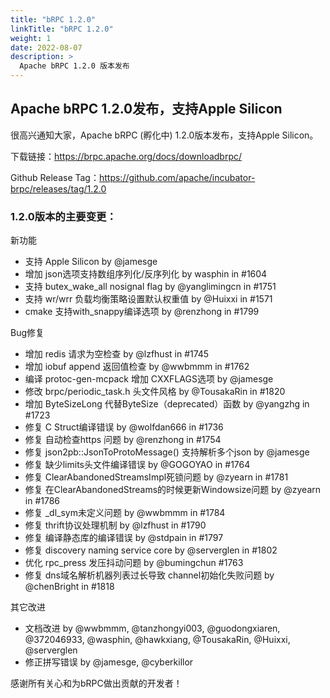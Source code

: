 ```yaml
---
title: "bRPC 1.2.0"
linkTitle: "bRPC 1.2.0"
weight: 1
date: 2022-08-07
description: >
  Apache bRPC 1.2.0 版本发布
---
```

## Apache bRPC 1.2.0发布，支持Apple Silicon
很高兴通知大家，Apache bRPC (孵化中) 1.2.0版本发布，支持Apple Silicon。

下载链接：https://brpc.apache.org/docs/downloadbrpc/

Github Release Tag：https://github.com/apache/incubator-brpc/releases/tag/1.2.0

### 1.2.0版本的主要变更：
新功能
* 支持 Apple Silicon by @jamesge
* 增加 json选项支持数组序列化/反序列化 by wasphin in #1604
* 支持 butex_wake_all nosignal flag by @yanglimingcn in #1751
* 支持 wr/wrr 负载均衡策略设置默认权重值 by @Huixxi in #1571
* cmake 支持with_snappy编译选项 by @renzhong in #1799

Bug修复
* 增加 redis 请求为空检查 by @lzfhust in #1745
* 增加 iobuf append 返回值检查 by @wwbmmm in #1762
* 编译 protoc-gen-mcpack 增加 CXXFLAGS选项 by @jamesge
* 修改 brpc/periodic_task.h 头文件风格 by @TousakaRin in #1820
* 增加 ByteSizeLong 代替ByteSize（deprecated）函数 by @yangzhg in #1723
* 修复 C Struct编译错误 by @wolfdan666 in #1736
* 修复 自动检查https 问题 by @renzhong in #1754
* 修复 json2pb::JsonToProtoMessage() 支持解析多个json by @jamesge
* 修复 缺少limits头文件编译错误 by @GOGOYAO in #1764
* 修复 ClearAbandonedStreamsImpl死锁问题 by @zyearn in #1781
* 修复 在ClearAbandonedStreams的时候更新Windowsize问题 by @zyearn in #1786
* 修复 _dl_sym未定义问题 by @wwbmmm in #1784
* 修复 thrift协议处理机制 by @lzfhust in #1790
* 修复 编译静态库的编译错误 by @stdpain in #1797
* 修复 discovery naming service core by @serverglen in #1802 
* 优化 rpc_press 发压抖动问题 by @bumingchun #1763
* 修复 dns域名解析机器列表过长导致 channel初始化失败问题 by @chenBright in #1818

其它改进
* 文档改进 by @wwbmmm, @tanzhongyi003, @guodongxiaren, @372046933, @wasphin, @hawkxiang, @TousakaRin, @Huixxi, @serverglen
* 修正拼写错误 by @jamesge, @cyberkillor

感谢所有关心和为bRPC做出贡献的开发者！